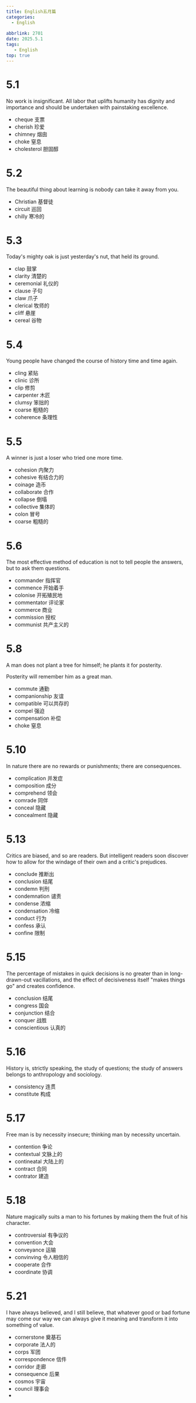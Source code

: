 ```yaml
---
title: English五月篇
categories:
  - English
  
abbrlink: 2701
date: 2025.5.1
tags: 
   - English 
top: true 
---
```


# 5.1

No work is insignificant. All labor that uplifts humanity has dignity and importance and should be undertaken with painstaking excellence.

- cheque 支票
- cherish 珍爱
- chimney 烟囱
- choke 窒息
- cholesterol 胆固醇

# 5.2

The beautiful thing about learning is nobody can take it away from you.

- Christian 基督徒
- circuit 巡回
- chilly 寒冷的

# 5.3

Today's mighty oak is just yesterday's nut, that held its ground.

- clap 鼓掌
- clarity 清楚的
- ceremonial 礼仪的
- clause 子句
- claw 爪子
- clerical 牧师的
- cliff 悬崖
- cereal 谷物

# 5.4

Young people have changed the course of history time and time again.

- cling 紧贴
- clinic 诊所
- clip 修剪
- carpenter 木匠
- clumsy 笨拙的
- coarse 粗糙的
- coherence 条理性

# 5.5

A winner is just a loser who tried one more time.

- cohesion 内聚力
- cohesive 有结合力的
- coinage 造币
- collaborate 合作
- collapse 倒塌
- collective 集体的
- colon 冒号
- coarse 粗糙的

# 5.6

The most effective method of education is not to tell people the answers, but to ask them questions.

- commander 指挥官
- commence 开始着手
- colonise 开拓殖民地
- commentator 评论家
- commerce 商业
- commission 授权
- communist 共产主义的



# 5.8

A man does not plant a tree for himself; he plants it for posterity.

Posterity will remember him as a great man.

- commute 通勤
- companionship 友谊
- compatible 可以共存的
- compel 强迫
- compensation 补偿
- choke 窒息

# 5.10

In nature there are no rewards or punishments; there are consequences.

- complication 并发症
- composition 成分
- comprehend 领会
- comrade 同伴
- conceal 隐藏
- concealment 隐藏

# 5.13

Critics are biased, and so are readers. But intelligent readers soon discover how to allow for the windage of their own and a critic's prejudices.

- conclude 推断出
- conclusion 结尾
- condemn 判刑
- condemnation 谴责
- condense 浓缩
- condensation 冷缩
- conduct 行为
- confess 承认
- confine 限制

# 5.15

The percentage of mistakes in quick decisions is no greater than in long-drawn-out vacillations, and the effect of decisiveness itself "makes things go" and creates confidence.

- conclusion 结尾
- congress 国会
- conjunction 结合
- conquer 战胜
- conscientious 认真的

# 5.16

History is, strictly speaking, the study of questions; the study of answers belongs to anthropology and sociology.

- consistency 连贯
- constitute 构成

# 5.17

Free man is by necessity insecure; thinking man by necessity uncertain.

- contention 争论
- contextual 文脉上的
- contineatal 大陆上的
- contract 合同
- contrator 建造

# 5.18

Nature magically suits a man to his fortunes by making them the fruit of his character.

- controversial 有争议的
- convention 大会
- conveyance 运输
- convinving 令人相信的
- cooperate 合作
- coordinate 协调

# 5.21

I have always believed, and I still believe, that whatever good or bad fortune may come our way we can always give it meaning and transform it into something of value.

- cornerstone 奠基石
- corporate 法人的
- corps 军团
- correspondence 信件
- corridor 走廊
- consequence 后果
- cosmos 宇宙
- council 理事会
- 
